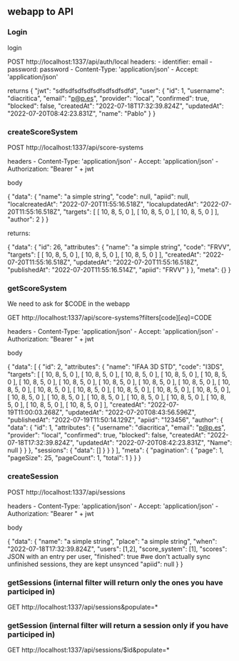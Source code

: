 ## webapp to API

### Login

login

POST
http://localhost:1337/api/auth/local
headers:
    - identifier: email
    - password: password
    - Content-Type: 'application/json'
    - Accept: 'application/json'

returns
{
    "jwt": "sdfsdfsdfsdfsdfsdfsdfsdfd",
    "user": {
        "id": 1,
        "username": "diacritica",
        "email": "p@p.es",
        "provider": "local",
        "confirmed": true,
        "blocked": false,
        "createdAt": "2022-07-18T17:32:39.824Z",
        "updatedAt": "2022-07-20T08:42:23.831Z",
        "name": "Pablo"
    }
}

### createScoreSystem

POST http://localhost:1337/api/score-systems

headers
    - Content-Type: 'application/json'
    - Accept: 'application/json'
    - Authorization: "Bearer " + jwt

body

{
  "data": {
    "name": "a simple string",
    "code": null,
    "apiid": null,
    "localcreatedAt": "2022-07-20T11:55:16.518Z",
    "localupdatedAt": "2022-07-20T11:55:16.518Z",
    "targets": [
  [
    10,
    8,
    5,
    0
  ],
  [
    10,
    8,
    5,
    0
  ],
  [
    10,
    8,
    5,
    0
  ]
],
    "author": 2
    }
}

returns:

{
    "data": {
        "id": 26,
        "attributes": {
            "name": "a simple string",
            "code": "FRVV",
            "targets": [
                [
                    10,
                    8,
                    5,
                    0
                ],
                [
                    10,
                    8,
                    5,
                    0
                ],
                [
                    10,
                    8,
                    5,
                    0
                ]
                ],
            "createdAt": "2022-07-20T11:55:16.518Z",
            "updatedAt": "2022-07-20T11:55:16.518Z",
            "publishedAt": "2022-07-20T11:55:16.514Z",
            "apiid": "FRVV"
        }
    },
    "meta": {}
}

### getScoreSystem

We need to ask for $CODE in the webapp

GET http://localhost:1337/api/score-systems?filters[code][$eq]=$CODE

headers
    - Content-Type: 'application/json'
    - Accept: 'application/json'
    - Authorization: "Bearer " + jwt

body

{
    "data": [
        {
            "id": 2,
            "attributes": {
                "name": "IFAA 3D STD",
                "code": "I3DS",
                "targets": [
                    [
                        10,
                        8,
                        5,
                        0
                    ],
                    [
                        10,
                        8,
                        5,
                        0
                    ],
                    [
                        10,
                        8,
                        5,
                        0
                    ],
                    [
                        10,
                        8,
                        5,
                        0
                    ],
                    [
                        10,
                        8,
                        5,
                        0
                    ],
                    [
                        10,
                        8,
                        5,
                        0
                    ],
                    [
                        10,
                        8,
                        5,
                        0
                    ],
                    [
                        10,
                        8,
                        5,
                        0
                    ],
                    [
                        10,
                        8,
                        5,
                        0
                    ],
                    [
                        10,
                        8,
                        5,
                        0
                    ],
                    [
                        10,
                        8,
                        5,
                        0
                    ],
                    [
                        10,
                        8,
                        5,
                        0
                    ],
                    [
                        10,
                        8,
                        5,
                        0
                    ],
                    [
                        10,
                        8,
                        5,
                        0
                    ],
                    [
                        10,
                        8,
                        5,
                        0
                    ],
                    [
                        10,
                        8,
                        5,
                        0
                    ],
                    [
                        10,
                        8,
                        5,
                        0
                    ],
                    [
                        10,
                        8,
                        5,
                        0
                    ],
                    [
                        10,
                        8,
                        5,
                        0
                    ],
                    [
                        10,
                        8,
                        5,
                        0
                    ],
                    [
                        10,
                        8,
                        5,
                        0
                    ],
                    [
                        10,
                        8,
                        5,
                        0
                    ],
                    [
                        10,
                        8,
                        5,
                        0
                    ],
                    [
                        10,
                        8,
                        5,
                        0
                    ]
                ],
                "createdAt": "2022-07-19T11:00:03.268Z",
                "updatedAt": "2022-07-20T08:43:56.596Z",
                "publishedAt": "2022-07-19T11:50:14.129Z",
                "apiid": "123456",
                "author": {
                    "data": {
                        "id": 1,
                        "attributes": {
                            "username": "diacritica",
                            "email": "p@p.es",
                            "provider": "local",
                            "confirmed": true,
                            "blocked": false,
                            "createdAt": "2022-07-18T17:32:39.824Z",
                            "updatedAt": "2022-07-20T08:42:23.831Z",
                            "Name": null
                        }
                    }
                },
                "sessions": {
                    "data": []
                }
            }
        }
    ],
    "meta": {
        "pagination": {
            "page": 1,
            "pageSize": 25,
            "pageCount": 1,
            "total": 1
        }
    }
}

### createSession

POST http://localhost:1337/api/sessions

headers
    - Content-Type: 'application/json'
    - Accept: 'application/json'
    - Authorization: "Bearer " + jwt

body

{
  "data": {
    "name": "a simple string",
    "place": "a simple string",
    "when": "2022-07-18T17:32:39.824Z",
    "users": [1,2],
    "score_system": [1],
    "scores": JSON with an entry per user,
    "finished": true #we don't actually sync unfinished sessions, they are kept unsynced
    "apiid": null
    }
}

### getSessions (internal filter will return only the ones you have participed in)


GET http://localhost:1337/api/sessions&populate=*

### getSession (internal filter will return a session only if you have participed in)


GET http://localhost:1337/api/sessions/$id&populate=*
